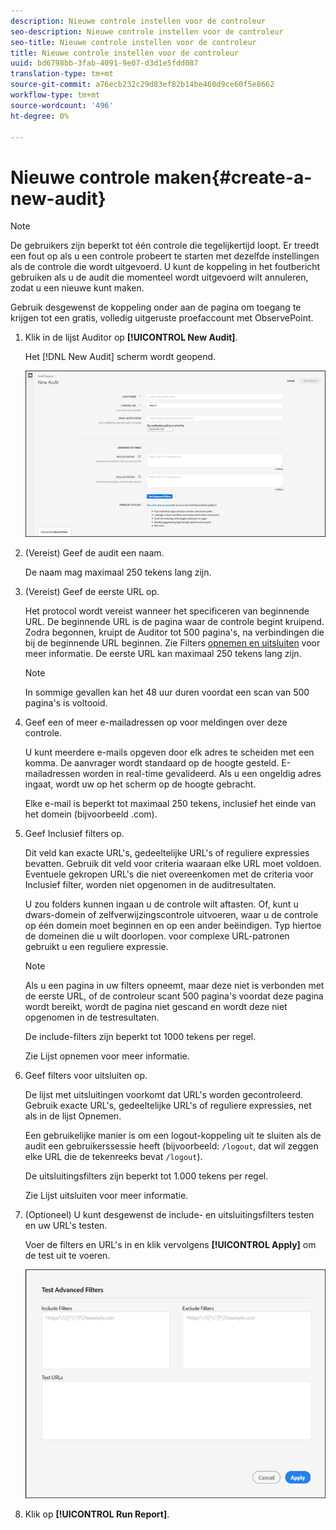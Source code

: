 ```yaml
---
description: Nieuwe controle instellen voor de controleur
seo-description: Nieuwe controle instellen voor de controleur
seo-title: Nieuwe controle instellen voor de controleur
title: Nieuwe controle instellen voor de controleur
uuid: bd6798bb-3fab-4091-9e07-d3d1e5fdd087
translation-type: tm+mt
source-git-commit: a76ecb232c29d83ef82b14be460d9ce60f5e8662
workflow-type: tm+mt
source-wordcount: '496'
ht-degree: 0%

---
```



# Nieuwe controle maken{#create-a-new-audit}

>[!NOTE]
>
>De gebruikers zijn beperkt tot één controle die tegelijkertijd loopt. Er treedt een fout op als u een controle probeert te starten met dezelfde instellingen als de controle die wordt uitgevoerd. U kunt de koppeling in het foutbericht gebruiken als u de audit die momenteel wordt uitgevoerd wilt annuleren, zodat u een nieuwe kunt maken.

Gebruik desgewenst de koppeling onder aan de pagina om toegang te krijgen tot een gratis, volledig uitgeruste proefaccount met ObservePoint.

1. Klik in de lijst Auditor op **[!UICONTROL New Audit]**.

   Het [!DNL New Audit] scherm wordt geopend.

   ![](assets/config.png)

1. (Vereist) Geef de audit een naam.

   De naam mag maximaal 250 tekens lang zijn.
1. (Vereist) Geef de eerste URL op.

   Het protocol wordt vereist wanneer het specificeren van beginnende URL. De beginnende URL is de pagina waar de controle begint kruipend. Zodra begonnen, kruipt de Auditor tot 500 pagina&#39;s, na verbindingen die bij de beginnende URL beginnen. Zie Filters [opnemen en uitsluiten](../create-audit/filters.md) voor meer informatie. De eerste URL kan maximaal 250 tekens lang zijn.

   >[!NOTE]
   >
   >In sommige gevallen kan het 48 uur duren voordat een scan van 500 pagina&#39;s is voltooid.

1. Geef een of meer e-mailadressen op voor meldingen over deze controle.

   U kunt meerdere e-mails opgeven door elk adres te scheiden met een komma. De aanvrager wordt standaard op de hoogte gesteld. E-mailadressen worden in real-time gevalideerd. Als u een ongeldig adres ingaat, wordt uw op het scherm op de hoogte gebracht.

   Elke e-mail is beperkt tot maximaal 250 tekens, inclusief het einde van het domein (bijvoorbeeld .com).
1. Geef Inclusief filters op.

   Dit veld kan exacte URL&#39;s, gedeeltelijke URL&#39;s of reguliere expressies bevatten. Gebruik dit veld voor criteria waaraan elke URL moet voldoen. Eventuele gekropen URL&#39;s die niet overeenkomen met de criteria voor Inclusief filter, worden niet opgenomen in de auditresultaten.

   U zou folders kunnen ingaan u de controle wilt aftasten. Of, kunt u dwars-domein of zelfverwijzingscontrole uitvoeren, waar u de controle op één domein moet beginnen en op een ander beëindigen. Typ hiertoe de domeinen die u wilt doorlopen. voor complexe URL-patronen gebruikt u een reguliere expressie.

   >[!NOTE]
   >
   >Als u een pagina in uw filters opneemt, maar deze niet is verbonden met de eerste URL, of de controleur scant 500 pagina&#39;s voordat deze pagina wordt bereikt, wordt de pagina niet gescand en wordt deze niet opgenomen in de testresultaten.

   De include-filters zijn beperkt tot 1000 tekens per regel.

   Zie Lijst [](../create-audit/filters.md) opnemen voor meer informatie.
1. Geef filters voor uitsluiten op.

   De lijst met uitsluitingen voorkomt dat URL&#39;s worden gecontroleerd. Gebruik exacte URL&#39;s, gedeeltelijke URL&#39;s of reguliere expressies, net als in de lijst Opnemen.

   Een gebruikelijke manier is om een logout-koppeling uit te sluiten als de audit een gebruikerssessie heeft (bijvoorbeeld: `/logout`, dat wil zeggen elke URL die de tekenreeks bevat `/logout`).

   De uitsluitingsfilters zijn beperkt tot 1.000 tekens per regel.

   Zie Lijst [](../create-audit/filters.md) uitsluiten voor meer informatie.
1. (Optioneel) U kunt desgewenst de include- en uitsluitingsfilters testen en uw URL&#39;s testen.

   Voer de filters en URL&#39;s in en klik vervolgens **[!UICONTROL Apply]** om de test uit te voeren.

   ![](assets/test-advanced-filters.png)

1. Klik op **[!UICONTROL Run Report]**.
